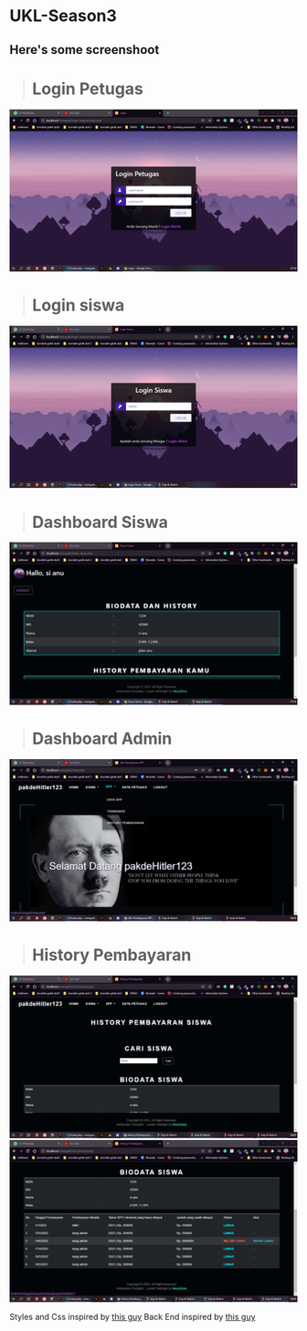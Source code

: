 # UKL-Season3
## Here's some screenshoot

># Login Petugas
![ssan](https://github.com/AkuraDiary/imagess/blob/main/ssan1.png)

># Login siswa
![ssan](https://github.com/AkuraDiary/imagess/blob/main/ssan2.png)

> # Dashboard Siswa
![ssan](https://github.com/AkuraDiary/imagess/blob/main/ssan3.png)

> # Dashboard Admin
![ssan](https://github.com/AkuraDiary/imagess/blob/main/ssan4.png)

> # History Pembayaran
![ssan](https://github.com/AkuraDiary/imagess/blob/main/ssan5.png)
![ssan](https://github.com/AkuraDiary/imagess/blob/main/ssan5%2C5.png)

Styles and Css inspired by [this guy](https://github.com/PanGami)
Back End inspired by [this guy](https://jaringscript.blogspot.com/2020/03/bagian-01-pembahasan-soal-ukk-spp.html)

